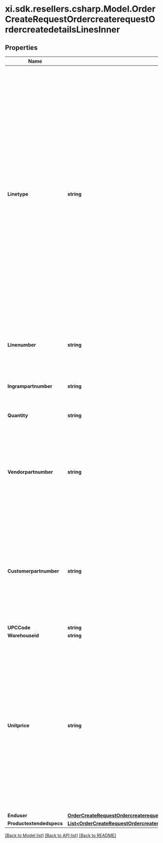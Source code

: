 # xi.sdk.resellers.csharp.Model.OrderCreateRequestOrdercreaterequestOrdercreatedetailsLinesInner

## Properties

Name | Type | Description | Notes
------------ | ------------- | ------------- | -------------
**Linetype** | **string** | Values are “P” for product or “C” for comments. This can be left blank when ordering product and a “P” will be assumed.  If you are adding a COMMENT, then this value must be “C”.  Extended spec for comments:   Attribute Name: “commenttext” Attribute Value: “thank you for the order”  To make the comment invisible to the packing slip place “///” in front of the comment in the Attribute Value field.  This will allow the Ingram sales rep to see the comment on the order but will not forward on to shipping documents. | [optional] 
**Linenumber** | **string** | This is used when a partner wants to use their own line number. Can be left blank. | [optional] 
**Ingrampartnumber** | **string** | This is the Ingram sku number to be used for placing an order. | [optional] 
**Quantity** | **string** | The quantity that is to be ordered. | 
**Vendorpartnumber** | **string** | The Manufacturer part number. Can be used to place an order instead of the Ingram sku.  If there are multiple Ingram part numbers to one vendor part number.  The order will be rejected. | [optional] 
**Customerpartnumber** | **string** | This is the Customers unique part numbers that must be crossed referenced to the Ingram Micro Sku before it can be used.  Please contact your sales rep for additional information on how to set this up. | [optional] 
**UPCCode** | **string** |  | [optional] 
**Warehouseid** | **string** |  | [optional] 
**Unitprice** | **string** | This is a requested price from the customer. Pre-approval is necessary before using this feature.  A methodology called price variance to manage requested pricing needs to be setup in advance by your sales rep.  If unit price is provided without this advanced setup the unit price will be ignored and standard Ingram Micro pricing will apply. | [optional] 
**Enduser** | [**OrderCreateRequestOrdercreaterequestOrdercreatedetailsLinesInnerEnduser**](OrderCreateRequestOrdercreaterequestOrdercreatedetailsLinesInnerEnduser.md) |  | [optional] 
**Productextendedspecs** | [**List&lt;OrderCreateRequestOrdercreaterequestOrdercreatedetailsLinesInnerProductextendedspecsInner&gt;**](OrderCreateRequestOrdercreaterequestOrdercreatedetailsLinesInnerProductextendedspecsInner.md) |  | [optional] 

[[Back to Model list]](../README.md#documentation-for-models) [[Back to API list]](../README.md#documentation-for-api-endpoints) [[Back to README]](../README.md)

